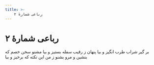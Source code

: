 ```yaml
---
title: >-
    رباعی شمارهٔ ۲
---
```

# رباعی شمارهٔ ۲

بر گیر شراب طرب انگیز و بیا
پنهان ز رقیب سفله بستیز و بیا
مشنو سخن خصم که بنشین و مرو
بشنو ز من این نکته که برخیز و بیا
